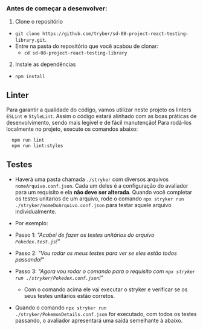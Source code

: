### Antes de começar a desenvolver:

1. Clone o repositório

- `git clone https://github.com/tryber/sd-08-project-react-testing-library.git`.
- Entre na pasta do repositório que você acabou de clonar:
  - `cd sd-08-project-react-testing-library`

2. Instale as dependências

- `npm install`

## Linter

Para garantir a qualidade do código, vamos utilizar neste projeto os linters `ESLint` e `StyleLint`.
Assim o código estará alinhado com as boas práticas de desenvolvimento, sendo mais legível
e de fácil manutenção! Para rodá-los localmente no projeto, execute os comandos abaixo:

```bash
  npm run lint
  npm run lint:styles
```

## Testes

- Haverá uma pasta chamada `./stryker` com diversos arquivos `nomeArquivo.conf.json`. Cada um deles é a configuração do avaliador para um requisito e ela **não deve ser alterada**. Quando você completar os testes unitarios de um arquivo, rode o comando `npx stryker run ./stryker/nomeDoArquivo.conf.json` para testar aquele arquivo individualmente.

- Por exemplo:
- Passo 1: _"Acabei de fazer os testes unitários do arquivo `Pokedex.test.js`!"_
- Passo 2: _"Vou rodar os meus testes para ver se eles estão todos passando!"_
- Passo 3: _"Agora vou rodar o comando para o requisito com `npx stryker run ./stryker/Pokedex.conf.json`!"_


    * Com o comando acima ele vai executar o stryker e verificar se os seus testes unitários estão corretos.

- Quando o comando `npx stryker run ./stryker/PokemonDetails.conf.json` for executado, com todos os testes passando, o avaliador apresentará uma saída semelhante à abaixo.
